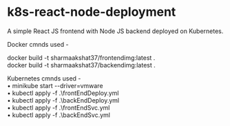 # k8s-react-node-deployment
A simple React JS frontend with Node JS backend deployed on Kubernetes.

Docker cmnds used -

docker build -t sharmaakshat37/frontendimg:latest .
<br />
docker build -t sharmaakshat37/backendimg:latest .
<br />

Kubernetes cmnds used -
<br />
• minikube start --driver=vmware <br />
• kubectl apply -f .\frontEndDeploy.yml <br />
• kubectl apply -f .\backEndDeploy.yml <br />
• kubectl apply -f .\frontEndSvc.yml <br />
• kubectl apply -f .\backEndSvc.yml <br />
